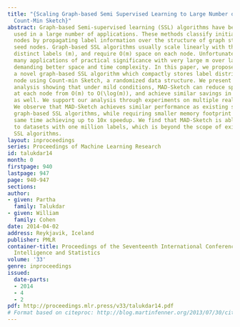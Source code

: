```yaml
---
title: "{Scaling Graph-based Semi Supervised Learning to Large Number of Labels Using
  Count-Min Sketch}"
abstract: Graph-based Semi-supervised learning (SSL) algorithms have been successfully
  used in a large number of applications. These methods classify initially unlabeled
  nodes by propagating label information over the structure of graph starting from
  seed nodes. Graph-based SSL algorithms usually scale linearly with the number of
  distinct labels (m), and require O(m) space on each node. Unfortunately, there exist
  many applications of practical significance with very large m over large graphs,
  demanding better space and time complexity. In this paper, we propose MAD-Sketch,
  a novel graph-based SSL algorithm which compactly stores label distribution on each
  node using Count-min Sketch, a randomized data structure. We present theoretical
  analysis showing that under mild conditions, MAD-Sketch can reduce space complexity
  at each node from O(m) to O(\log(m)), and achieve similar savings in time complexity
  as well. We support our analysis through experiments on multiple real world datasets.
  We observe that MAD-Sketch achieves similar performance as existing state-of-the-art
  graph-based SSL algorithms, while requiring smaller memory footprint and at the
  same time achieving up to 10x speedup. We find that MAD-Sketch is able to scale
  to datasets with one million labels, which is beyond the scope of existing graph-based
  SSL algorithms.
layout: inproceedings
series: Proceedings of Machine Learning Research
id: talukdar14
month: 0
firstpage: 940
lastpage: 947
page: 940-947
sections: 
author:
- given: Partha
  family: Talukdar
- given: William
  family: Cohen
date: 2014-04-02
address: Reykjavik, Iceland
publisher: PMLR
container-title: Proceedings of the Seventeenth International Conference on Artificial
  Intelligence and Statistics
volume: '33'
genre: inproceedings
issued:
  date-parts:
  - 2014
  - 4
  - 2
pdf: http://proceedings.mlr.press/v33/talukdar14.pdf
# Format based on citeproc: http://blog.martinfenner.org/2013/07/30/citeproc-yaml-for-bibliographies/
---
```

